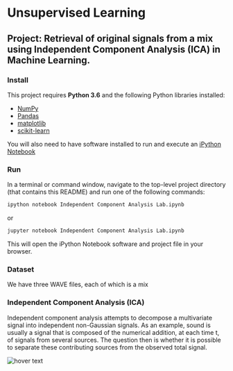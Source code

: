 # Unsupervised Learning
## Project: Retrieval of original signals from a mix using Independent Component Analysis (ICA) in Machine Learning.

### Install

This project requires **Python 3.6** and the following Python libraries installed:

- [NumPy](http://www.numpy.org/)
- [Pandas](http://pandas.pydata.org)
- [matplotlib](http://matplotlib.org/)
- [scikit-learn](http://scikit-learn.org/stable/)

You will also need to have software installed to run and execute an [iPython Notebook](http://ipython.org/notebook.html)

### Run

In a terminal or command window, navigate to the top-level project directory (that contains this README) and run one of the following commands:

```bash
ipython notebook Independent Component Analysis Lab.ipynb
```

or

```bash
jupyter notebook Independent Component Analysis Lab.ipynb
```
This will open the iPython Notebook software and project file in your browser.

### Dataset

We have three WAVE files, each of which is a mix

### Independent Component Analysis (ICA)

Independent component analysis attempts to decompose a multivariate signal into independent non-Gaussian signals. As an example, sound is usually a signal that is composed of the numerical addition, at each time t, of signals from several sources. The question then is whether it is possible to separate these contributing sources from the observed total signal.

<img src="https://github.com/shashank136/Original-signal-retrieval-from-mixture-using-ICA/blob/master/ica.png" title="hover text">
